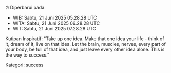 ⏰ Diperbarui pada:
- WIB: Sabtu, 21 Juni 2025 05.28.28 UTC
- WITA: Sabtu, 21 Juni 2025 06.28.28 UTC
- WIT: Sabtu, 21 Juni 2025 07.28.28 UTC

Kutipan Inspiratif:
"Take up one idea. Make that one idea your life - think of it, dream of it, live on that idea. Let the brain, muscles, nerves, every part of your body, be full of that idea, and just leave every other idea alone. This is the way to success."


Kategori: success

